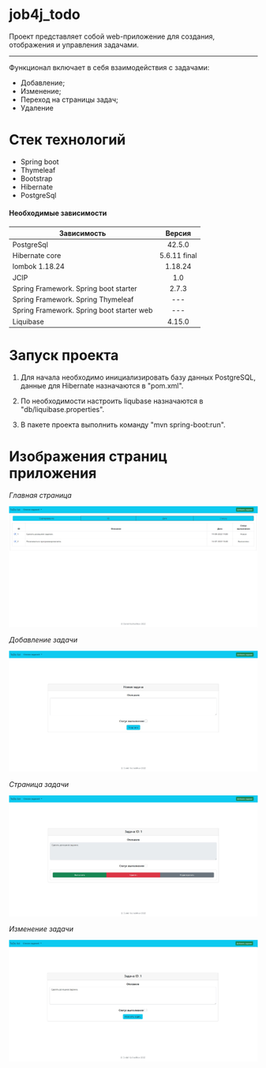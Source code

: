 # job4j_todo
Проект представляет собой web-приложение для создания, отображения и управления задачами.
___
Функционал включает в себя взаимодействия с задачами: 
  + Добавление;
  + Изменение;
  + Переход на страницы задач;
  + Удаление

#### 
# Стек технологий
+ Spring boot
+ Thymeleaf 
+ Bootstrap
+ Hibernate 
+ PostgreSql 

#### Необходимые зависимости
| Зависимость | Версия | 
|------|:------:|
| PostgreSql | 42.5.0 |
| Hibernate core | 5.6.11 final |
| lombok 1.18.24 | 1.18.24 |
| JCIP | 1.0 |
| Spring Framework. Spring boot starter | 2.7.3 |
| Spring Framework. Spring Thymeleaf | --- |
| Spring Framework. Spring boot starter web | --- |
| Liquibase | 4.15.0 |

# Запуск проекта

  1) Для начала необходимо инициализировать базу данных PostgreSQL, данные для Hibernate назначаются в "pom.xml".
  
  2) По необходимости настроить liqubase назначаются в "db/liquibase.properties".

  3) В пакете проекта выполнить команду "mvn spring-boot:run".

# Изображения страниц приложения

*Главная страница*

![Image alt](https://github.com/yungdanie/job4j_todo/raw/master/src/main/resources/img/main_page.jpg)

*Добавление задачи*

![Image alt](https://github.com/yungdanie/job4j_todo/raw/master/src/main/resources/img/add_task.jpg)

*Страница задачи*

![Image alt](https://github.com/yungdanie/job4j_todo/raw/master/src/main/resources/img/task_page.jpg)

*Изменение задачи*

![Image alt](https://github.com/yungdanie/job4j_todo/raw/master/src/main/resources/img/edit_task.jpg)

